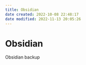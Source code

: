 ```yaml
---
title: Obsidian
date created: 2022-10-08 22:48:17
date modified: 2022-11-13 20:05:26
---
```


# Obsidian

Obsidian backup
